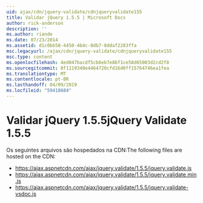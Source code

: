 ```yaml
---
uid: ajax/cdn/jquery-validate/cdnjqueryvalidate155
title: Validar jQuery 1.5.5 | Microsoft Docs
author: rick-anderson
description: ''
ms.author: riande
ms.date: 07/23/2014
ms.assetid: d1c0bb58-4450-464c-8db7-8ddaf2283ffa
msc.legacyurl: /ajax/cdn/jquery-validate/cdnjqueryvalidate155
msc.type: content
ms.openlocfilehash: 4ed047bacdf5cb6eb7e86f1ce58d65003d2cd2f8
ms.sourcegitcommit: 0f1119340e4464720cfd16d0ff15764746ea1fea
ms.translationtype: MT
ms.contentlocale: pt-BR
ms.lasthandoff: 04/09/2019
ms.locfileid: "59418684"
---
```

# <a name="jquery-validate-155"></a><span data-ttu-id="d9817-102">Validar jQuery 1.5.5</span><span class="sxs-lookup"><span data-stu-id="d9817-102">jQuery Validate 1.5.5</span></span>

<span data-ttu-id="d9817-103">Os seguintes arquivos são hospedados na CDN:</span><span class="sxs-lookup"><span data-stu-id="d9817-103">The following files are hosted on the CDN:</span></span>

- https://ajax.aspnetcdn.com/ajax/jquery.validate/1.5.5/jquery.validate.js
- https://ajax.aspnetcdn.com/ajax/jquery.validate/1.5.5/jquery.validate.min.js
- https://ajax.aspnetcdn.com/ajax/jquery.validate/1.5.5/jquery.validate-vsdoc.js
